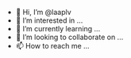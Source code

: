 - 👋 Hi, I’m @laaplv
- 👀 I’m interested in ...
- 🌱 I’m currently learning ...
- 💞️ I’m looking to collaborate on ...
- 📫 How to reach me ...

<!---
laaplv/laaplv is a ✨ special ✨ repository because its `README.md` (this file) appears on your GitHub profile.
You can click the Preview link to take a look at your changes.
--->
